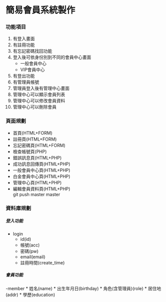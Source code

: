 # 簡易會員系統製作

### 功能項目
1. 有登入畫面
2. 有註冊功能
3. 有忘記密碼找回功能
4. 登入後可依身份別到不同的會員中心畫面
    * 一般會員中心
    * VIP會員中心
5. 有登出功能
6. 有管理員帳號
7. 管理員登入後有管理中心畫面
8. 管理中心可以顯示會員列表
9. 管理中心可以修改會員資料
10. 管理中心可以刪除會員

### 頁面規劃
* 首頁(HTML+FORM)
* 註冊頁(HTML+FORM)
* 忘記密碼頁(HTML+FORM)
* 檢查帳號頁(PHP)
* 錯誤訊息頁(HTML+PHP)
* 成功訊息回傳頁(HTML+PHP)
* 一般會員中心頁(HTML+PHP)
* 白金會員中心頁(HTML+PHP)
* 管理中心頁(HTML+PHP)
* 編輯會員資料頁(HTML+PHP)    
git push master master
### 資料庫規劃
##### 登入功能
- login
    * id(id)
    * 帳號(acc)
    * 密碼(pw)
    * email(email)
    * 註冊時間(create_time)
##### 會員功能
-member
    * 姓名(name)
    * 出生年月日(birthday)
    * 角色(含管理員)(role)
    * 居住地(addr)
    * 學歷(education)

